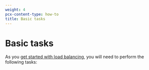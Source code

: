 ```yaml
---
weight: 4
pcx-content-type: how-to
title: Basic tasks
---
```


# Basic tasks

As you [get started with load balancing](/load-balancing/get-started/), you will need to perform the following tasks:

<DirectoryListing path="/how-to" />
